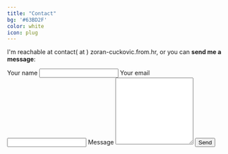```yaml
---
title: "Contact"
bg: '#63BD2F'
color: white
icon: plug
---
```


I'm reachable at contact( at ) zoran-cuckovic.from.hr, or you can **send me a message**:

<form action="https://formspree.io/f/cuckovic.zoran@gmail.com" method="POST">
	 Your name
    <input type="text" name="name">
	Your email
    <input type="email" name="_replyto">	
	Message
   <textarea rows="10" name="body"></textarea>
   <input type="submit" value="Send">
</form> 


<!-- not used  {: style="margin-top:100px;"}  -->




